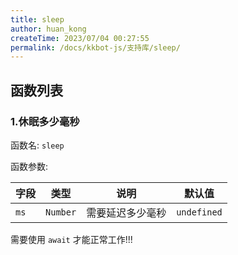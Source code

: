 ```yaml
---
title: sleep
author: huan_kong
createTime: 2023/07/04 00:27:55
permalink: /docs/kkbot-js/支持库/sleep/
---
```


## 函数列表

### 1.休眠多少毫秒

函数名: `sleep`

函数参数:

| 字段 | 类型     | 说明             | 默认值      |
| ---- | -------- | ---------------- | ----------- |
| `ms` | `Number` | 需要延迟多少毫秒 | `undefined` |

需要使用 `await` 才能正常工作!!!
